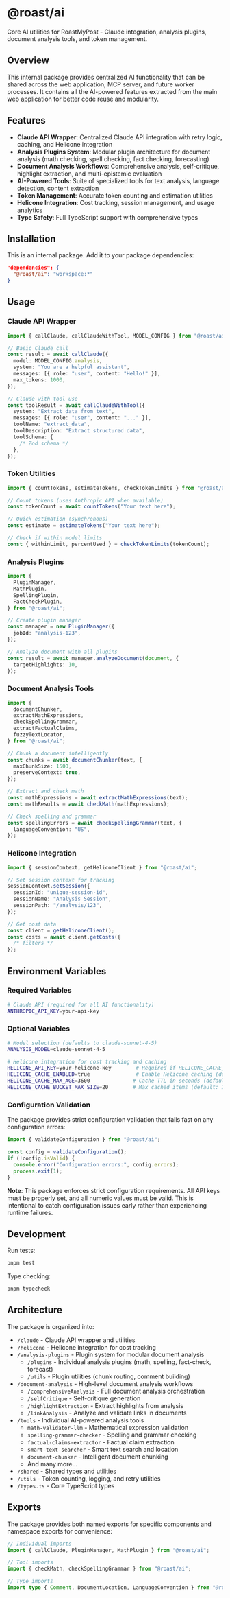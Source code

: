 # @roast/ai

Core AI utilities for RoastMyPost - Claude integration, analysis plugins, document analysis tools, and token management.

## Overview

This internal package provides centralized AI functionality that can be shared across the web application, MCP server, and future worker processes. It contains all the AI-powered features extracted from the main web application for better code reuse and modularity.

## Features

- **Claude API Wrapper**: Centralized Claude API integration with retry logic, caching, and Helicone integration
- **Analysis Plugins System**: Modular plugin architecture for document analysis (math checking, spell checking, fact checking, forecasting)
- **Document Analysis Workflows**: Comprehensive analysis, self-critique, highlight extraction, and multi-epistemic evaluation
- **AI-Powered Tools**: Suite of specialized tools for text analysis, language detection, content extraction
- **Token Management**: Accurate token counting and estimation utilities
- **Helicone Integration**: Cost tracking, session management, and usage analytics
- **Type Safety**: Full TypeScript support with comprehensive types

## Installation

This is an internal package. Add it to your package dependencies:

```json
"dependencies": {
  "@roast/ai": "workspace:*"
}
```

## Usage

### Claude API Wrapper

```typescript
import { callClaude, callClaudeWithTool, MODEL_CONFIG } from "@roast/ai";

// Basic Claude call
const result = await callClaude({
  model: MODEL_CONFIG.analysis,
  system: "You are a helpful assistant",
  messages: [{ role: "user", content: "Hello!" }],
  max_tokens: 1000,
});

// Claude with tool use
const toolResult = await callClaudeWithTool({
  system: "Extract data from text",
  messages: [{ role: "user", content: "..." }],
  toolName: "extract_data",
  toolDescription: "Extract structured data",
  toolSchema: {
    /* Zod schema */
  },
});
```

### Token Utilities

```typescript
import { countTokens, estimateTokens, checkTokenLimits } from "@roast/ai";

// Count tokens (uses Anthropic API when available)
const tokenCount = await countTokens("Your text here");

// Quick estimation (synchronous)
const estimate = estimateTokens("Your text here");

// Check if within model limits
const { withinLimit, percentUsed } = checkTokenLimits(tokenCount);
```

### Analysis Plugins

```typescript
import {
  PluginManager,
  MathPlugin,
  SpellingPlugin,
  FactCheckPlugin,
} from "@roast/ai";

// Create plugin manager
const manager = new PluginManager({
  jobId: "analysis-123",
});

// Analyze document with all plugins
const result = await manager.analyzeDocument(document, {
  targetHighlights: 10,
});
```

### Document Analysis Tools

```typescript
import {
  documentChunker,
  extractMathExpressions,
  checkSpellingGrammar,
  extractFactualClaims,
  fuzzyTextLocator,
} from "@roast/ai";

// Chunk a document intelligently
const chunks = await documentChunker(text, {
  maxChunkSize: 1500,
  preserveContext: true,
});

// Extract and check math
const mathExpressions = await extractMathExpressions(text);
const mathResults = await checkMath(mathExpressions);

// Check spelling and grammar
const spellingErrors = await checkSpellingGrammar(text, {
  languageConvention: "US",
});
```

### Helicone Integration

```typescript
import { sessionContext, getHeliconeClient } from "@roast/ai";

// Set session context for tracking
sessionContext.setSession({
  sessionId: "unique-session-id",
  sessionName: "Analysis Session",
  sessionPath: "/analysis/123",
});

// Get cost data
const client = getHeliconeClient();
const costs = await client.getCosts({
  /* filters */
});
```

## Environment Variables

### Required Variables

```bash
# Claude API (required for all AI functionality)
ANTHROPIC_API_KEY=your-api-key
```

### Optional Variables

```bash
# Model selection (defaults to claude-sonnet-4-5)
ANALYSIS_MODEL=claude-sonnet-4-5

# Helicone integration for cost tracking and caching
HELICONE_API_KEY=your-helicone-key        # Required if HELICONE_CACHE_ENABLED=true
HELICONE_CACHE_ENABLED=true               # Enable Helicone caching (default: false)
HELICONE_CACHE_MAX_AGE=3600              # Cache TTL in seconds (default: 3600)
HELICONE_CACHE_BUCKET_MAX_SIZE=20        # Max cached items (default: 20)
```

### Configuration Validation

The package provides strict configuration validation that fails fast on any configuration errors:

```typescript
import { validateConfiguration } from "@roast/ai";

const config = validateConfiguration();
if (!config.isValid) {
  console.error("Configuration errors:", config.errors);
  process.exit(1);
}
```

**Note**: This package enforces strict configuration requirements. All API keys must be properly set, and all numeric values must be valid. This is intentional to catch configuration issues early rather than experiencing runtime failures.

## Development

Run tests:

```bash
pnpm test
```

Type checking:

```bash
pnpm typecheck
```

## Architecture

The package is organized into:

- `/claude` - Claude API wrapper and utilities
- `/helicone` - Helicone integration for cost tracking
- `/analysis-plugins` - Plugin system for modular document analysis
  - `/plugins` - Individual analysis plugins (math, spelling, fact-check, forecast)
  - `/utils` - Plugin utilities (chunk routing, comment building)
- `/document-analysis` - High-level document analysis workflows
  - `/comprehensiveAnalysis` - Full document analysis orchestration
  - `/selfCritique` - Self-critique generation
  - `/highlightExtraction` - Extract highlights from analysis
  - `/linkAnalysis` - Analyze and validate links in documents
- `/tools` - Individual AI-powered analysis tools
  - `math-validator-llm` - Mathematical expression validation
  - `spelling-grammar-checker` - Spelling and grammar checking
  - `factual-claims-extractor` - Factual claim extraction
  - `smart-text-searcher` - Smart text search and location
  - `document-chunker` - Intelligent document chunking
  - And many more...
- `/shared` - Shared types and utilities
- `/utils` - Token counting, logging, and retry utilities
- `/types.ts` - Core TypeScript types

## Exports

The package provides both named exports for specific components and namespace exports for convenience:

```typescript
// Individual imports
import { callClaude, PluginManager, MathPlugin } from "@roast/ai";

// Tool imports
import { checkMath, checkSpellingGrammar } from "@roast/ai";

// Type imports
import type { Comment, DocumentLocation, LanguageConvention } from "@roast/ai";
```
